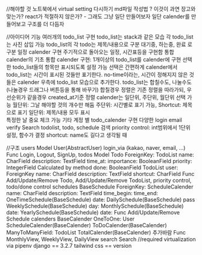 //해야할 것
노트북에서 virtual setting 다시하기
md파일 작성법 ? 
이것이 과연 장고와 맞는가? react가 적절하지 않은가? - 그래도 그냥 일단 만들어보자 
일단 calender를 만들어보고 구조를 더 다듬자 

//아이디어
기능
    여러개의 todo_list 구현 
        todo_list는 stack과 같은 모습 
        각 todo_list는 사진 삽입 가능 
        todo_list의 각 todo는 제목/내용으로 구분 
        대기중, 하는중, 완료 로 구분 
    일정 calender 구현 
        주기적으로 돌아오는 일정, 시간표등을 구현함 
        통합 calender의 기초
    통합 calender 구현: 1개이상의 todo_list를 calender에 구현 
        선택한 todo_list들의 항목만 표시되도록 설정 가능 
            선택은 간편하게 
        calender에서 todo_list는 시간이 표시된 것들만 표기한다. 
        no-time이라는, 시간이 정해지지 않은 것들은 calender 우측에 todo_list 모습으로 추가한다. 
            todo_list는 합칠수도, 나눌수도(나눌경우 드래그나 버튼등을 통해 바꾸기)
            합칠경우 정렬은 기존 정렬을 따라가되, 우선순위가 같을경우 created_at기준 정렬 
        calender는 일단위, 주단위, 월단위 선택 가능 
            월단위: 그날 해야할 것의 개수만 해둠
            주단위: 시간별로 표기 가능, Shortcut: 제목으로 표기 
            일단위: 제목/내용 모두 표시  
        특정한 날 중요 체크 가능 
기타
    계정 별 todo_calender 구현
    다양한 login 
    email verify
    Search
        todolist, todo, schedule 검색 
    priority control: int범위에서 1단위 설정, 함수가 결정 
    shortcut: name도 길다고 생각될 때


//구조
    users
        Model
            User(AbstractUser)
                login_via (kakao, naver, email, ...)
        Func
            Login, Logout, SignUp,
    todos
        Model
            Todo
                ForeignKey: TodoList
                name: CharField
                description: TextField
                time_at:
                importance: BooleanField
                priority: IntegerField
                    Calculated by method
                done: BooleanField
            TodoList
                user: ForeignKey
                name: CharField
                description: TextField
                shortcut: CharField 
        Func
            Add/Update/Remove Todo, Add/Update/Remove TodoList, 
            priority control, todo/done control
    schedules
        BaseSchedule
            ForeignKey: ScheduleCalender
            name: CharField
            description: TextField
            time_begin: 
            time_end: 
        OneTimeSchedule(BaseSchedule)
            date: 
        DailySchedule(BaseSchedule)
            pass
        WeeklySchedule(BaseSchedule)
            day:
        MonthlySchedule(BaseSchedule)
            date:
        YearlySchedule(BaseSchedule)
            date:
        Func
            Add/Update/Remove Schedule
    calenders
        BaseCalender
            OneToOne: User
        ScheduleCalender(BaseCalender)
        ToDoCalender(BaseCalender)
            ManyToManyField: TodoList
        TotalCalender(BaseCalender)
            추가바람
        Func
            MonthlyView, WeeklyView, DailyView
    search
        Search
//required
    virtualization via pipenv 
    django == 3.2.7
    tailwind css == version 